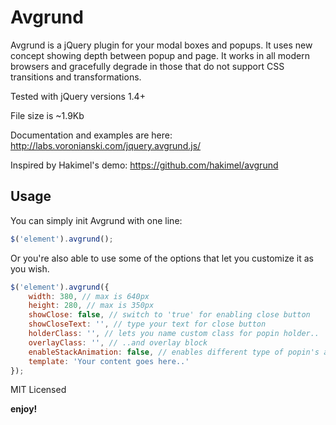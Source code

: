 # Avgrund

Avgrund is a jQuery plugin for your modal boxes and popups. It uses new concept showing depth between popup and page.
It works in all modern browsers and gracefully degrade in those that do not support CSS transitions and transformations.

Tested with jQuery versions 1.4+

File size is ~1.9Kb

Documentation and examples are here: http://labs.voronianski.com/jquery.avgrund.js/

Inspired by Hakimel's demo: https://github.com/hakimel/avgrund

## Usage

You can simply init Avgrund with one line:

```javascript
$('element').avgrund();
```

Or you're also able to use some of the options that let you customize it as you wish.

```javascript
$('element').avgrund({			
	width: 380, // max is 640px
	height: 280, // max is 350px
	showClose: false, // switch to 'true' for enabling close button 
	showCloseText: '', // type your text for close button
	holderClass: '', // lets you name custom class for popin holder..
	overlayClass: '', // ..and overlay block
	enableStackAnimation: false, // enables different type of popin's animation
	template: 'Your content goes here..'
});
```

MIT Licensed

**enjoy!**
